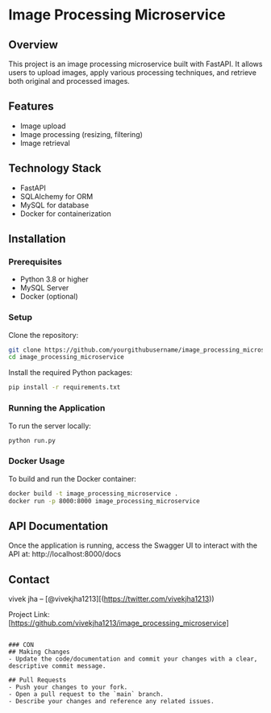 # Image Processing Microservice

## Overview
This project is an image processing microservice built with FastAPI. It allows users to upload images, apply various processing techniques, and retrieve both original and processed images.

## Features
- Image upload
- Image processing (resizing, filtering)
- Image retrieval

## Technology Stack
- FastAPI
- SQLAlchemy for ORM
- MySQL for database
- Docker for containerization

## Installation

### Prerequisites
- Python 3.8 or higher
- MySQL Server
- Docker (optional)

### Setup
Clone the repository:
```bash
git clone https://github.com/yourgithubusername/image_processing_microservice.git](https://github.com/vivekjha1213/image_processing_microservice.git
cd image_processing_microservice
```

Install the required Python packages:
```bash
pip install -r requirements.txt
```

### Running the Application
To run the server locally:
```bash
python run.py
```

### Docker Usage
To build and run the Docker container:
```bash
docker build -t image_processing_microservice .
docker run -p 8000:8000 image_processing_microservice
```

## API Documentation
Once the application is running, access the Swagger UI to interact with the API at: http://localhost:8000/docs



## Contact
vivek jha – [@vivekjha1213][(https://twitter.com/vivekjha1213))

Project Link: [https://github.com/vivekjha1213/image_processing_microservice]
```

### CON
## Making Changes
- Update the code/documentation and commit your changes with a clear, descriptive commit message.

## Pull Requests
- Push your changes to your fork.
- Open a pull request to the `main` branch.
- Describe your changes and reference any related issues.

